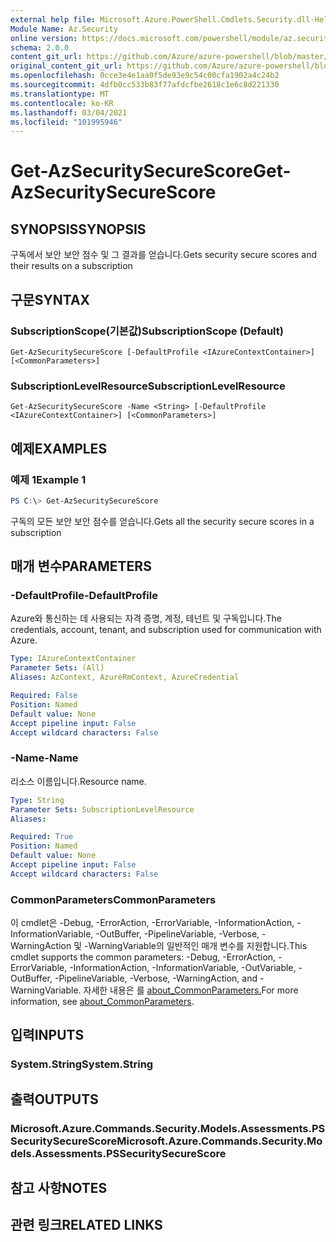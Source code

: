 ```yaml
---
external help file: Microsoft.Azure.PowerShell.Cmdlets.Security.dll-Help.xml
Module Name: Az.Security
online version: https://docs.microsoft.com/powershell/module/az.security/Get-AzSecuritySecureScore
schema: 2.0.0
content_git_url: https://github.com/Azure/azure-powershell/blob/master/src/Security/Security/help/Get-AzSecuritySecureScore.md
original_content_git_url: https://github.com/Azure/azure-powershell/blob/master/src/Security/Security/help/Get-AzSecuritySecureScore.md
ms.openlocfilehash: 0cce3e4e1aa0f5de93e9c54c00cfa1902a4c24b2
ms.sourcegitcommit: 4dfb0cc533b83f77afdcfbe2618c1e6c8d221330
ms.translationtype: MT
ms.contentlocale: ko-KR
ms.lasthandoff: 03/04/2021
ms.locfileid: "101995946"
---
```

# <span data-ttu-id="264c8-101">Get-AzSecuritySecureScore</span><span class="sxs-lookup"><span data-stu-id="264c8-101">Get-AzSecuritySecureScore</span></span>

## <span data-ttu-id="264c8-102">SYNOPSIS</span><span class="sxs-lookup"><span data-stu-id="264c8-102">SYNOPSIS</span></span>
<span data-ttu-id="264c8-103">구독에서 보안 보안 점수 및 그 결과를 얻습니다.</span><span class="sxs-lookup"><span data-stu-id="264c8-103">Gets security secure scores and their results on a subscription</span></span>

## <span data-ttu-id="264c8-104">구문</span><span class="sxs-lookup"><span data-stu-id="264c8-104">SYNTAX</span></span>

### <span data-ttu-id="264c8-105">SubscriptionScope(기본값)</span><span class="sxs-lookup"><span data-stu-id="264c8-105">SubscriptionScope (Default)</span></span>
```
Get-AzSecuritySecureScore [-DefaultProfile <IAzureContextContainer>] [<CommonParameters>]
```

### <span data-ttu-id="264c8-106">SubscriptionLevelResource</span><span class="sxs-lookup"><span data-stu-id="264c8-106">SubscriptionLevelResource</span></span>
```
Get-AzSecuritySecureScore -Name <String> [-DefaultProfile <IAzureContextContainer>] [<CommonParameters>]
```

## <span data-ttu-id="264c8-107">예제</span><span class="sxs-lookup"><span data-stu-id="264c8-107">EXAMPLES</span></span>

### <span data-ttu-id="264c8-108">예제 1</span><span class="sxs-lookup"><span data-stu-id="264c8-108">Example 1</span></span>
```powershell
PS C:\> Get-AzSecuritySecureScore
```

<span data-ttu-id="264c8-109">구독의 모든 보안 보안 점수를 얻습니다.</span><span class="sxs-lookup"><span data-stu-id="264c8-109">Gets all the security secure scores in a subscription</span></span>

## <span data-ttu-id="264c8-110">매개 변수</span><span class="sxs-lookup"><span data-stu-id="264c8-110">PARAMETERS</span></span>

### <span data-ttu-id="264c8-111">-DefaultProfile</span><span class="sxs-lookup"><span data-stu-id="264c8-111">-DefaultProfile</span></span>
<span data-ttu-id="264c8-112">Azure와 통신하는 데 사용되는 자격 증명, 계정, 테넌트 및 구독입니다.</span><span class="sxs-lookup"><span data-stu-id="264c8-112">The credentials, account, tenant, and subscription used for communication with Azure.</span></span>

```yaml
Type: IAzureContextContainer
Parameter Sets: (All)
Aliases: AzContext, AzureRmContext, AzureCredential

Required: False
Position: Named
Default value: None
Accept pipeline input: False
Accept wildcard characters: False
```

### <span data-ttu-id="264c8-113">-Name</span><span class="sxs-lookup"><span data-stu-id="264c8-113">-Name</span></span>
<span data-ttu-id="264c8-114">리소스 이름입니다.</span><span class="sxs-lookup"><span data-stu-id="264c8-114">Resource name.</span></span>

```yaml
Type: String
Parameter Sets: SubscriptionLevelResource
Aliases:

Required: True
Position: Named
Default value: None
Accept pipeline input: False
Accept wildcard characters: False
```

### <span data-ttu-id="264c8-115">CommonParameters</span><span class="sxs-lookup"><span data-stu-id="264c8-115">CommonParameters</span></span>
<span data-ttu-id="264c8-116">이 cmdlet은 -Debug, -ErrorAction, -ErrorVariable, -InformationAction, -InformationVariable, -OutBuffer, -PipelineVariable, -Verbose, -WarningAction 및 -WarningVariable의 일반적인 매개 변수를 지원합니다.</span><span class="sxs-lookup"><span data-stu-id="264c8-116">This cmdlet supports the common parameters: -Debug, -ErrorAction, -ErrorVariable, -InformationAction, -InformationVariable, -OutVariable, -OutBuffer, -PipelineVariable, -Verbose, -WarningAction, and -WarningVariable.</span></span> <span data-ttu-id="264c8-117">자세한 내용은 를 [about_CommonParameters.](http://go.microsoft.com/fwlink/?LinkID=113216)</span><span class="sxs-lookup"><span data-stu-id="264c8-117">For more information, see [about_CommonParameters](http://go.microsoft.com/fwlink/?LinkID=113216).</span></span>

## <span data-ttu-id="264c8-118">입력</span><span class="sxs-lookup"><span data-stu-id="264c8-118">INPUTS</span></span>

### <span data-ttu-id="264c8-119">System.String</span><span class="sxs-lookup"><span data-stu-id="264c8-119">System.String</span></span>

## <span data-ttu-id="264c8-120">출력</span><span class="sxs-lookup"><span data-stu-id="264c8-120">OUTPUTS</span></span>

### <span data-ttu-id="264c8-121">Microsoft.Azure.Commands.Security.Models.Assessments.PSSecuritySecureScore</span><span class="sxs-lookup"><span data-stu-id="264c8-121">Microsoft.Azure.Commands.Security.Models.Assessments.PSSecuritySecureScore</span></span>

## <span data-ttu-id="264c8-122">참고 사항</span><span class="sxs-lookup"><span data-stu-id="264c8-122">NOTES</span></span>

## <span data-ttu-id="264c8-123">관련 링크</span><span class="sxs-lookup"><span data-stu-id="264c8-123">RELATED LINKS</span></span>
